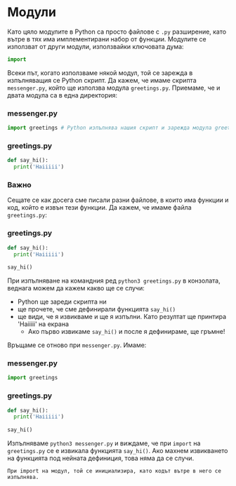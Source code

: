# Модули #

Като цяло модулите в Python са просто файлове с ```.py``` разширение, като вътре в тях има имплементирани набор от функции. Модулите се използват от други модули, използвайки ключовата дума:
```python 
import
```
Всеки път, когато използваме някой модул, той се зарежда в изпълняващия се Python скрипт. 
Да кажем, че имаме скрипта ```messenger.py```, който ще използва модула ```greetings.py```. Приемаме, че и двата модула са в една директория:

### messenger.py ###
```python
import greetings # Python изпълнява нашия скрипт и зарежда модула greetings.py

```

### greetings.py ###
```python
def say_hi():
  print('Haiiiii')
```

### Важно ###
Сещате се как досега сме писали разни файлове, в които има функции и код, който е извън тези функции. Да кажем, че имаме файла ```greetings.py```:


### greetings.py ###
```python
def say_hi():
  print('Haiiiii')
  
say_hi()
```

При изпълняване на командния ред ``` python3 greetings.py ``` в конзолата, веднага можем да кажем какво ще се случи:
* Python ще зареди скрипта ни
* ще прочете, че сме дефинирали функцията ```say_hi()```
* ще види, че я извикваме и ще я изпълни. Като резултат ще принтира 'Haiiiii' на екрана
    - Ако първо извикаме ```say_hi()``` и после я дефинираме, ще гръмне!
    
    

Връщаме се отново при ``` messenger.py ```. Имаме:
### messenger.py ###
```python
import greetings

``` 

### greetings.py ###
```python
def say_hi():
  print('Haiiiii')
  
say_hi()
``` 

Изпълняваме ```python3 messenger.py``` и виждаме, че при ```import``` на ```greetings.py``` се е извикала функцията ```say_hi()```. Ако махнем извикването на функцията под нейната дефиниция, това няма да се случи.

```При import на модул, той се инициализира, като кодът вътре в него се изпълнява.```
